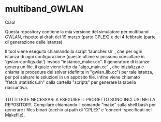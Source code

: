 # multiband_GWLAN

Ciao!

Questa repository contiene la mia versione del simulatore per multiband GWLAN, rispetto al draft del 19 marzo (parte CPLEX) e del 4 febbraio (parte di generazione delle istanze). 

Il tool viene eseguito chiamando lo script 'launcher.sh' , che per ogni istanza di ogni configurazione (queste ultime si possono consultare in 'gwlan-configs.dat') invoca "instance_maker.cc". 
Il generatore di istanze genera un file, il quale viene letto da "algo_main.cc" , che inizializza e chiama le procedure del solver (definite in "gwlan_lib.cc") per tale istanza, per poi salvare le soluzioni in un apposito file.
Infine viene chiamato "fetch_statistics.sh" dalla cartella "scripts" per generare la tabella riassuntiva.


###
TUTTI I FILE NECESSARI A ESEGUIRE IL PROGETTO SONO INCLUSI NELLA REPOSITORY. Compilare chiamando il comando "make" sulla shell bash per generare i files binari (occhio ai path di 'CPLEX' e 'concert' specificati nel Makefile).
###


